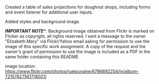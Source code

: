 Created a table of sales projections for doughnut shops, including forms and event listener for additional user inputs.

Added styles and background image.

***IMPORTANT NOTE****:
Background image obtained from Flickr is marked on Flicker as copyright, all rights reserved. I sent a message to the owner "Elizabeth.Mary" via Flickr/Yahoo email asking for permission to use the image of this specific work assignment. A copy of the request and the owner's grant of permission to use the image is included as a PDF in the same folder containing this README

image location:
https://www.flickr.com/photos/ruetouraine/6786892254/in/album-72157627561716021/
